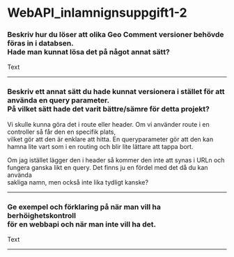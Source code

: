 # WebAPI_inlamnignsuppgift1-2

### Beskriv hur du löser att olika Geo Comment versioner behövde föras in i databsen. <br>Hade man kunnat lösa det på något annat sätt? 

Text

---
### Beskriv ett annat sätt du hade kunnat versionera i stället för att använda en query parameter. <br>På vilket sätt hade det varit bättre/sämre för detta projekt?

Vi skulle kunna göra det i route eller header. Om vi använder route i en controller så får den en specifik plats, <br>
vilket gör att den är enklare att hitta. En queryparameter gör att den kan hamna lite vart som i en routing och blir lite lättare att tappa bort.

Om jag istället lägger den i header så kommer den inte att synas i URLn och fungera ganska likt en query. Det finns ju en fördel med det då du kan använda <br>
sakliga namn, men också inte lika tydligt kanske?

---
### Ge exempel och förklaring på när man vill ha berhöighetskontroll <br>för en webbapi och när man inte vill ha det. 

Text

---


